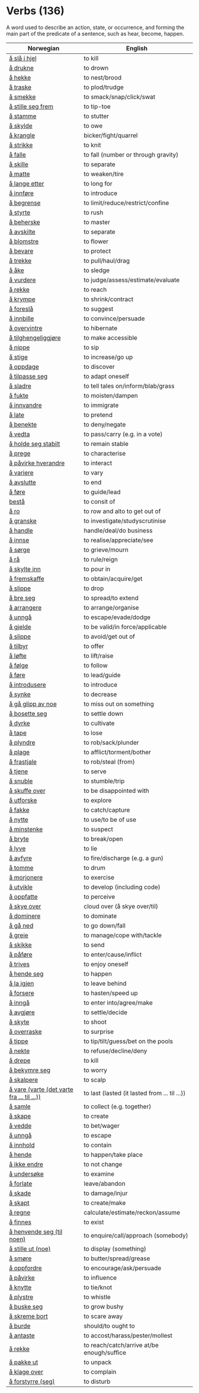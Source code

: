 # Verbs (136)

A word used to describe an action, state, or occurrence, and forming the main part of the predicate of a sentence, such as hear, become, happen.

| Norwegian | English |
| --- | --- |
| [å slå i hjel](https://www.ordnett.no/search?language=no&phrase=å%20slå%20i%20hjel) | to kill |
| [å drukne](https://www.ordnett.no/search?language=no&phrase=å%20drukne) | to drown |
| [å hekke](https://www.ordnett.no/search?language=no&phrase=å%20hekke) | to nest/brood |
| [å traske](https://www.ordnett.no/search?language=no&phrase=å%20traske) | to plod/trudge |
| [å smekke](https://www.ordnett.no/search?language=no&phrase=å%20smekke) | to smack/snap/click/swat |
| [å stille seg frem](https://www.ordnett.no/search?language=no&phrase=å%20stille%20seg%20frem) | to tip-toe |
| [å stamme](https://www.ordnett.no/search?language=no&phrase=å%20stamme) | to stutter |
| [å skylde](https://www.ordnett.no/search?language=no&phrase=å%20skylde) | to owe |
| [å krangle](https://www.ordnett.no/search?language=no&phrase=å%20krangle) | bicker/fight/quarrel |
| [å strikke](https://www.ordnett.no/search?language=no&phrase=å%20strikke) | to knit |
| [å falle](https://www.ordnett.no/search?language=no&phrase=å%20falle) | to fall (number or through gravity) |
| [å skille](https://www.ordnett.no/search?language=no&phrase=å%20skille) | to separate |
| [å matte](https://www.ordnett.no/search?language=no&phrase=å%20matte) | to weaken/tire |
| [å lange etter](https://www.ordnett.no/search?language=no&phrase=å%20lange%20etter) | to long for |
| [å innføre](https://www.ordnett.no/search?language=no&phrase=å%20innføre) | to introduce |
| [å begrense](https://www.ordnett.no/search?language=no&phrase=å%20begrense) | to limit/reduce/restrict/confine |
| [å styrte](https://www.ordnett.no/search?language=no&phrase=å%20styrte) | to rush |
| [å beherske](https://www.ordnett.no/search?language=no&phrase=å%20beherske) | to master |
| [å avskilte](https://www.ordnett.no/search?language=no&phrase=å%20avskilte) | to separate |
| [å blomstre](https://www.ordnett.no/search?language=no&phrase=å%20blomstre) | to flower |
| [å bevare](https://www.ordnett.no/search?language=no&phrase=å%20bevare) | to protect |
| [å trekke](https://www.ordnett.no/search?language=no&phrase=å%20trekke) | to pull/haul/drag |
| [å åke](https://www.ordnett.no/search?language=no&phrase=å%20åke) | to sledge |
| [å vurdere](https://www.ordnett.no/search?language=no&phrase=å%20vurdere) | to judge/assess/estimate/evaluate |
| [å rekke](https://www.ordnett.no/search?language=no&phrase=å%20rekke) | to reach |
| [å krympe](https://www.ordnett.no/search?language=no&phrase=å%20krympe) | to shrink/contract |
| [å foreslå](https://www.ordnett.no/search?language=no&phrase=å%20foreslå) | to suggest |
| [å innbille](https://www.ordnett.no/search?language=no&phrase=å%20innbille) | to convince/persuade |
| [å overvintre](https://www.ordnett.no/search?language=no&phrase=å%20overvintre) | to hibernate |
| [å tilghengeliggjøre](https://www.ordnett.no/search?language=no&phrase=å%20tilghengeliggjøre) | to make accessible |
| [å nippe](https://www.ordnett.no/search?language=no&phrase=å%20nippe) | to sip |
| [å stige](https://www.ordnett.no/search?language=no&phrase=å%20stige) | to increase/go up |
| [å oppdage](https://www.ordnett.no/search?language=no&phrase=å%20oppdage) | to discover |
| [å tilpasse seg](https://www.ordnett.no/search?language=no&phrase=å%20tilpasse%20seg) | to adapt oneself |
| [å sladre](https://www.ordnett.no/search?language=no&phrase=å%20sladre) | to tell tales on/inform/blab/grass |
| [å fukte](https://www.ordnett.no/search?language=no&phrase=å%20fukte) | to moisten/dampen |
| [å innvandre](https://www.ordnett.no/search?language=no&phrase=å%20innvandre) | to immigrate |
| [å late](https://www.ordnett.no/search?language=no&phrase=å%20late) | to pretend |
| [å benekte](https://www.ordnett.no/search?language=no&phrase=å%20benekte) | to deny/negate |
| [å vedta](https://www.ordnett.no/search?language=no&phrase=å%20vedta) | to pass/carry (e.g. in a vote) |
| [å holde seg stabilt](https://www.ordnett.no/search?language=no&phrase=å%20holde%20seg%20stabilt) | to remain stable |
| [å prege](https://www.ordnett.no/search?language=no&phrase=å%20prege) | to characterise |
| [å påvirke hverandre](https://www.ordnett.no/search?language=no&phrase=å%20påvirke%20hverandre) | to interact |
| [å variere](https://www.ordnett.no/search?language=no&phrase=å%20variere) | to vary |
| [å avslutte](https://www.ordnett.no/search?language=no&phrase=å%20avslutte) | to end |
| [å føre](https://www.ordnett.no/search?language=no&phrase=å%20føre) | to guide/lead |
| [bestå](https://www.ordnett.no/search?language=no&phrase=bestå) | to consit of |
| [å ro](https://www.ordnett.no/search?language=no&phrase=å%20ro) | to row and alto to get out of |
| [å granske](https://www.ordnett.no/search?language=no&phrase=å%20granske) | to investigate/studyscrutinise |
| [å handle](https://www.ordnett.no/search?language=no&phrase=å%20handle) | handle/deal/do business |
| [å innse](https://www.ordnett.no/search?language=no&phrase=å%20innse) | to realise/appreciate/see |
| [å sørge](https://www.ordnett.no/search?language=no&phrase=å%20sørge) | to grieve/mourn |
| [å rå](https://www.ordnett.no/search?language=no&phrase=å%20rå) | to rule/reign |
| [å skylte inn](https://www.ordnett.no/search?language=no&phrase=å%20skylte%20inn) | to pour in |
| [å fremskaffe](https://www.ordnett.no/search?language=no&phrase=å%20fremskaffe) | to obtain/acquire/get |
| [å slippe](https://www.ordnett.no/search?language=no&phrase=å%20slippe) | to drop |
| [å bre seg](https://www.ordnett.no/search?language=no&phrase=å%20bre%20seg) | to spread/to extend |
| [å arrangere](https://www.ordnett.no/search?language=no&phrase=å%20arrangere) | to arrange/organise |
| [å unngå](https://www.ordnett.no/search?language=no&phrase=å%20unngå) | to escape/evade/dodge |
| [å gjelde](https://www.ordnett.no/search?language=no&phrase=å%20gjelde) | to be valid/in force/applicable |
| [å slippe](https://www.ordnett.no/search?language=no&phrase=å%20slippe) | to avoid/get out of |
| [å tilbyr](https://www.ordnett.no/search?language=no&phrase=å%20tilbyr) | to offer |
| [å løfte](https://www.ordnett.no/search?language=no&phrase=å%20løfte) | to lift/raise |
| [å følge](https://www.ordnett.no/search?language=no&phrase=å%20følge) | to follow |
| [å føre](https://www.ordnett.no/search?language=no&phrase=å%20føre) | to lead/guide |
| [å introdusere](https://www.ordnett.no/search?language=no&phrase=å%20introdusere) | to introduce |
| [å synke](https://www.ordnett.no/search?language=no&phrase=å%20synke) | to decrease |
| [å gå glipp av noe](https://www.ordnett.no/search?language=no&phrase=å%20gå%20glipp%20av%20noe) | to miss out on something |
| [å bosette seg](https://www.ordnett.no/search?language=no&phrase=å%20bosette%20seg) | to settle down |
| [å dyrke](https://www.ordnett.no/search?language=no&phrase=å%20dyrke) | to cultivate |
| [å tape](https://www.ordnett.no/search?language=no&phrase=å%20tape) | to lose |
| [å plyndre](https://www.ordnett.no/search?language=no&phrase=å%20plyndre) | to rob/sack/plunder |
| [å plage](https://www.ordnett.no/search?language=no&phrase=å%20plage) | to afflict/torment/bother |
| [å frastjale](https://www.ordnett.no/search?language=no&phrase=å%20frastjale) | to rob/steal (from) |
| [å tjene](https://www.ordnett.no/search?language=no&phrase=å%20tjene) | to serve |
| [å snuble](https://www.ordnett.no/search?language=no&phrase=å%20snuble) | to stumble/trip |
| [å skuffe over](https://www.ordnett.no/search?language=no&phrase=å%20skuffe%20over) | to be disappointed with |
| [å utforske](https://www.ordnett.no/search?language=no&phrase=å%20utforske) | to explore |
| [å fakke](https://www.ordnett.no/search?language=no&phrase=å%20fakke) | to catch/capture |
| [å nytte](https://www.ordnett.no/search?language=no&phrase=å%20nytte) | to use/to be of use |
| [å minstenke](https://www.ordnett.no/search?language=no&phrase=å%20minstenke) | to suspect |
| [å bryte](https://www.ordnett.no/search?language=no&phrase=å%20bryte) | to break/open |
| [å lyve](https://www.ordnett.no/search?language=no&phrase=å%20lyve) | to lie |
| [å avfyre](https://www.ordnett.no/search?language=no&phrase=å%20avfyre) | to fire/discharge (e.g. a gun) |
| [å tomme](https://www.ordnett.no/search?language=no&phrase=å%20tomme) | to drum |
| [å morjonere](https://www.ordnett.no/search?language=no&phrase=å%20morjonere) | to exercise |
| [å utvikle](https://www.ordnett.no/search?language=no&phrase=å%20utvikle) | to develop (including code) |
| [å oppfatte](https://www.ordnett.no/search?language=no&phrase=å%20oppfatte) | to perceive |
| [å skye over](https://www.ordnett.no/search?language=no&phrase=å%20skye%20over) | cloud over (å skye over/til) |
| [å dominere](https://www.ordnett.no/search?language=no&phrase=å%20dominere) | to dominate |
| [å gå ned](https://www.ordnett.no/search?language=no&phrase=å%20gå%20ned) | to go down/fall |
| [å greie](https://www.ordnett.no/search?language=no&phrase=å%20greie) | to manage/cope with/tackle |
| [å skikke](https://www.ordnett.no/search?language=no&phrase=å%20skikke) | to send |
| [å påføre](https://www.ordnett.no/search?language=no&phrase=å%20påføre) | to enter/cause/inflict |
| [å trives](https://www.ordnett.no/search?language=no&phrase=å%20trives) | to enjoy oneself |
| [å hende seg](https://www.ordnett.no/search?language=no&phrase=å%20hende%20seg) | to happen |
| [å la igjen](https://www.ordnett.no/search?language=no&phrase=å%20la%20igjen) | to leave behind |
| [å forsere](https://www.ordnett.no/search?language=no&phrase=å%20forsere) | to hasten/speed up |
| [å inngå](https://www.ordnett.no/search?language=no&phrase=å%20inngå) | to enter into/agree/make |
| [å avgjøre](https://www.ordnett.no/search?language=no&phrase=å%20avgjøre) | to settle/decide |
| [å skyte](https://www.ordnett.no/search?language=no&phrase=å%20skyte) | to shoot |
| [å overraske](https://www.ordnett.no/search?language=no&phrase=å%20overraske) | to surprise |
| [å tippe](https://www.ordnett.no/search?language=no&phrase=å%20tippe) | to tip/tilt/guess/bet on the pools |
| [å nekte](https://www.ordnett.no/search?language=no&phrase=å%20nekte) | to refuse/decline/deny |
| [å drepe](https://www.ordnett.no/search?language=no&phrase=å%20drepe) | to kill |
| [å bekymre seg](https://www.ordnett.no/search?language=no&phrase=å%20bekymre%20seg) | to worry |
| [å skalpere](https://www.ordnett.no/search?language=no&phrase=å%20skalpere) | to scalp |
| [å vare (varte (det varte fra ... til ...))](https://www.ordnett.no/search?language=no&phrase=å%20vare%20(varte%20(det%20varte%20fra%20...%20til%20...))) | to last (lasted (it lasted from ... til ...)) |
| [å samle](https://www.ordnett.no/search?language=no&phrase=å%20samle) | to collect (e.g. together) |
| [å skape](https://www.ordnett.no/search?language=no&phrase=å%20skape) | to create |
| [å vedde](https://www.ordnett.no/search?language=no&phrase=å%20vedde) | to bet/wager |
| [å unngå](https://www.ordnett.no/search?language=no&phrase=å%20unngå) | to escape |
| [å innhold](https://www.ordnett.no/search?language=no&phrase=å%20innhold) | to contain |
| [å hende](https://www.ordnett.no/search?language=no&phrase=å%20hende) | to happen/take place |
| [å ikke endre](https://www.ordnett.no/search?language=no&phrase=å%20ikke%20endre) | to not change |
| [å undersøke](https://www.ordnett.no/search?language=no&phrase=å%20undersøke) | to examine |
| [å forlate](https://www.ordnett.no/search?language=no&phrase=å%20forlate) | leave/abandon |
| [å skade](https://www.ordnett.no/search?language=no&phrase=å%20skade) | to damage/injur |
| [å skapt](https://www.ordnett.no/search?language=no&phrase=å%20skapt) | to create/make |
| [å regne](https://www.ordnett.no/search?language=no&phrase=å%20regne) | calculate/estimate/reckon/assume |
| [å finnes](https://www.ordnett.no/search?language=no&phrase=å%20finnes) | to exist |
| [å henvende seg (til noen)](https://www.ordnett.no/search?language=no&phrase=å%20henvende%20seg%20(til%20noen)) | to enquire/call/approach (somebody) |
| [å stille ut (noe)](https://www.ordnett.no/search?language=no&phrase=å%20stille%20ut%20(noe)) | to display (something) |
| [å smøre](https://www.ordnett.no/search?language=no&phrase=å%20smøre) | to butter/spread/grease |
| [å oppfordre](https://www.ordnett.no/search?language=no&phrase=å%20oppfordre) | to encourage/ask/persuade |
| [å påvirke](https://www.ordnett.no/search?language=no&phrase=å%20påvirke) | to influence |
| [å knytte](https://www.ordnett.no/search?language=no&phrase=å%20knytte) | to tie/knot |
| [å plystre](https://www.ordnett.no/search?language=no&phrase=å%20plystre) | to whistle |
| [å buske seg](https://www.ordnett.no/search?language=no&phrase=å%20buske%20seg) | to grow bushy |
| [å skreme bort](https://www.ordnett.no/search?language=no&phrase=å%20skreme%20bort) | to scare away |
| [å burde](https://www.ordnett.no/search?language=no&phrase=å%20burde) | should/to ought to |
| [å antaste](https://www.ordnett.no/search?language=no&phrase=å%20antaste) | to accost/harass/pester/mollest |
| [å rekke](https://www.ordnett.no/search?language=no&phrase=å%20rekke) | to reach/catch/arrive at/be enough/suffice |
| [å pakke ut](https://www.ordnett.no/search?language=no&phrase=å%20pakke%20ut) | to unpack |
| [å klage over](https://www.ordnett.no/search?language=no&phrase=å%20klage%20over) | to complain |
| [å forstyrre (seg)](https://www.ordnett.no/search?language=no&phrase=å%20forstyrre%20(seg)) | to disturb |

